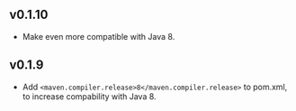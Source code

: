 ## v0.1.10
- Make even more compatible with Java 8.

## v0.1.9
- Add `<maven.compiler.release>8</maven.compiler.release>` to pom.xml, to increase compability with Java 8.
